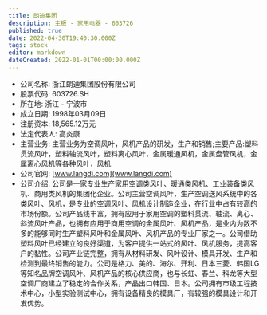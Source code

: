 ```yaml
---
title: 朗迪集团
description: 主板 - 家用电器 - 603726
published: true
date: 2022-04-30T19:40:30.000Z
tags: stock
editor: markdown
dateCreated: 2022-01-01T00:00:00.000Z
---
```


- 公司名称: 浙江朗迪集团股份有限公司
- 股票代码: 603726.SH
- 所在地: 浙江 - 宁波市
- 成立日期: 1998年03月09日
- 注册资本: 18,565.12万元
- 法定代表人: 高炎康
- 主营业务: 主营业务为空调风叶，风机产品的研发，生产和销售;主要产品:塑料贯流风叶，塑料轴流风叶，塑料离心风叶，金属暖通风机，金属盘管风机，金属离心风机等各种风叶，风机
- 公司官网: [www.langdi.com](www.langdi.com)
- 公司介绍: 公司是一家专业生产家用空调类风叶、暖通类风机、工业装备类风机、商用类风机的集团化企业。公司主营空调风叶，生产空调送风系统中的各类风叶、风机，是专业的空调风叶、风机设计制造企业，在行业中占有较高的市场份额。公司产品线丰富，拥有应用于家用空调的塑料贯流、轴流、离心、斜流风叶产品，也拥有应用于商用空调的金属风叶、风机产品，是业内为数不多的能够同时生产塑料风叶和金属风叶、风机产品的专业厂家之一。公司借助塑料风叶已经建立的良好渠道，为客户提供一站式的风叶、风机服务，提高客户的黏性。公司产业链完整，拥有从材料研发、风叶设计、模具开发、生产和检测到最终销售的能力。公司是格力、美的、海尔、开利、日本三菱、韩国LG等知名品牌空调风叶、风机产品的核心供应商，也与长虹、春兰、科龙等大型空调厂商建立了稳定的合作关系，产品出口韩国、日本。公司拥有市级工程技术中心，小型实验测试中心，拥有设备精良的模具厂，有较强的模具设计和开发优势。


